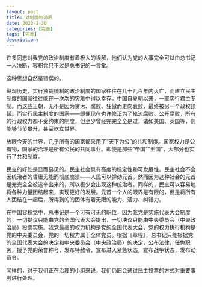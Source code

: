 ```yaml
---
layout: post
title: 对制度的说明
date: 2023-1-30
categories: [完善]
tags: [完善]
description: 
---
```

许多同志对我党的政治制度有着极大的误解，他们认为党的大事完全可以由总书记一人决断，容积党只不过是总书记的一言堂。

这种思想自然是错误的。

纵观历史，实行独裁统制的政治制度的国家往往在几十几百年内灭亡，而建立民主制度的国家往往能在一次次的灾难中得以幸存。中国自夏朝以来，一直实行君主专制。而这些王朝，无不是因为贪污、腐败、狂傲而走向衰败，最终被另一个政权顶替。而实行民主制度的国家——即便现在也许修正为了轮流腐败、公开腐败，所有的行政权力都不受约束的制度，但至少曾经完完全全是过，诸如美国、英国等，则能够节节攀升，甚至屹立世界。

放眼今天的世界，几乎所有的国家都采用了“天下为公”的共和制度。国家权力是公有物，国家的治理是所有公民的共同事业。即便是那些“帝国”“王国”，大部分也实行了共和制度。

民主的好处是显而易见的。民主社会具有高度的稳定性和可发展性。民主社会不会因统治者的昏庸无能而彻底崩溃——人民可以弹劾元首。然而因为这种社会的元首是完完全全被选举出来的，所以极少会出现这种统治者。同样的，民主可以容易地将各种力量团结起来，实现更好的发展。元首一个人的眼界是有限的，但是将所有人团结在一起后，所得到的的团体有着无限的能力、活力、纠错力。

在中国容积党中，总书记是一个可有可无的职位，因为我党是实施代表大会制度的，一切提议只能由党的全国代表大会提出，一切决议只能由中央委员会（中央政治局）投票实施。我党最高的权力机构是党的全国代表大会，党的权力执行机构是党的中央委员会，党的一切权力属于全体党员。根据《章程》，总书记只能根据党的全国代表大会的决定和中央委员会（中央政治局）的决定，公布法律，任免职务，授予党的荣誉称号，发布特赦令，宣布进入紧急状态，宣布战争状态，发布动员令。 

同样的，对于我们正在治理的小组来说，我们仍旧会通过民主投票的方式对重要事务进行处理。
